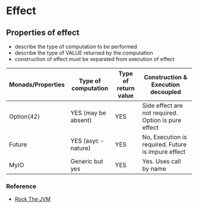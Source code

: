 # Effect


## Properties of effect
  - describe the type of computation to be performed
  - describe the type of VALUE returned by the computation
  - construction of effect must be separated from execution of effect


Monads/Properties | Type of computation  | Type of return value | Construction & Execution decoupled
------------------|----------------------|----------------------|-----------------------------------
Option(42)        |  YES (may be absent) | YES                  | Side effect are not required. Option is pure effect
Future            |  YES (asyc - nature) | YES                  | No, Execution is required. Future is impure effect
MyIO              | Generic but yes      | YES                  | Yes. Uses call by name



### Reference
- [Rock The JVM](https://rockthejvm.com/p/cats-effect "Rock The JVM")